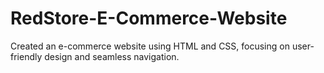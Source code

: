 # RedStore-E-Commerce-Website
Created an e-commerce website using HTML and CSS, focusing on user-friendly design and seamless navigation.
